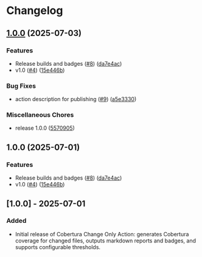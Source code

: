 # Changelog

## [1.0.0](https://github.com/ZeroWiggliness/CodeCoverageAdv/compare/v1.0.0...v1.0.0) (2025-07-03)


### Features

* Release builds and badges ([#8](https://github.com/ZeroWiggliness/CodeCoverageAdv/issues/8)) ([da7e4ac](https://github.com/ZeroWiggliness/CodeCoverageAdv/commit/da7e4acd45d318e67abfc6a90e9c4cf9303262db))
* v1.0 ([#4](https://github.com/ZeroWiggliness/CodeCoverageAdv/issues/4)) ([15e446b](https://github.com/ZeroWiggliness/CodeCoverageAdv/commit/15e446b8d7f8ec7a269a75972e46ef209efb3203))


### Bug Fixes

* action description for publishing ([#9](https://github.com/ZeroWiggliness/CodeCoverageAdv/issues/9)) ([a5e3330](https://github.com/ZeroWiggliness/CodeCoverageAdv/commit/a5e3330f0cda8d8d49241400774f6005edc1a1ab))


### Miscellaneous Chores

* release 1.0.0 ([5570905](https://github.com/ZeroWiggliness/CodeCoverageAdv/commit/5570905de0bd357c2a5b9ddeec16da0fe2f6b531))

## 1.0.0 (2025-07-01)

### Features

- Release builds and badges ([#8](https://github.com/ZeroWiggliness/CodeCoverageAdv/issues/8)) ([da7e4ac](https://github.com/ZeroWiggliness/CodeCoverageAdv/commit/da7e4acd45d318e67abfc6a90e9c4cf9303262db))
- v1.0 ([#4](https://github.com/ZeroWiggliness/CodeCoverageAdv/issues/4)) ([15e446b](https://github.com/ZeroWiggliness/CodeCoverageAdv/commit/15e446b8d7f8ec7a269a75972e46ef209efb3203))

## [1.0.0] - 2025-07-01

### Added

- Initial release of Cobertura Change Only Action: generates Cobertura coverage for changed files, outputs markdown reports and badges, and supports configurable thresholds.
